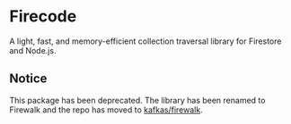 # Firecode

A light, fast, and memory-efficient collection traversal library for Firestore and Node.js.

## Notice

This package has been deprecated. The library has been renamed to Firewalk and the repo has moved to [kafkas/firewalk](https://github.com/kafkas/firewalk).

